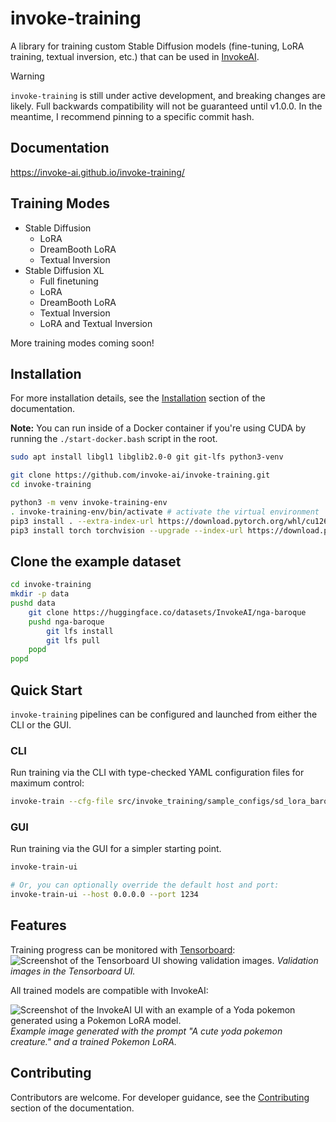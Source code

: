 # invoke-training

A library for training custom Stable Diffusion models (fine-tuning, LoRA training, textual inversion, etc.) that can be used in [InvokeAI](https://github.com/invoke-ai/InvokeAI).

> [!WARNING]
> `invoke-training` is still under active development, and breaking changes are likely. Full backwards compatibility will not be guaranteed until v1.0.0.
> In the meantime, I recommend pinning to a specific commit hash.

## Documentation

https://invoke-ai.github.io/invoke-training/

## Training Modes

- Stable Diffusion
  - LoRA
  - DreamBooth LoRA
  - Textual Inversion
- Stable Diffusion XL
  - Full finetuning
  - LoRA
  - DreamBooth LoRA
  - Textual Inversion
  - LoRA and Textual Inversion

More training modes coming soon!

## Installation

For more installation details, see the [Installation](https://invoke-ai.github.io/invoke-training/get-started/installation/) section of the documentation.

**Note:** You can run inside of a Docker container if you're using CUDA by running the `./start-docker.bash` script in the root.

```bash
sudo apt install libgl1 libglib2.0-0 git git-lfs python3-venv

git clone https://github.com/invoke-ai/invoke-training.git
cd invoke-training

python3 -m venv invoke-training-env
. invoke-training-env/bin/activate # activate the virtual environment
pip3 install . --extra-index-url https://download.pytorch.org/whl/cu126
pip3 install torch torchvision --upgrade --index-url https://download.pytorch.org/whl/cu126 # torch with cuda support
```

## Clone the example dataset

```bash
cd invoke-training
mkdir -p data
pushd data
    git clone https://huggingface.co/datasets/InvokeAI/nga-baroque
    pushd nga-baroque
        git lfs install
        git lfs pull
    popd
popd
```

## Quick Start

`invoke-training` pipelines can be configured and launched from either the CLI or the GUI.

### CLI

Run training via the CLI with type-checked YAML configuration files for maximum control:

```bash
invoke-train --cfg-file src/invoke_training/sample_configs/sd_lora_baroque_1x8gb.yaml
```

### GUI

Run training via the GUI for a simpler starting point.

```bash
invoke-train-ui

# Or, you can optionally override the default host and port:
invoke-train-ui --host 0.0.0.0 --port 1234
```

## Features

Training progress can be monitored with [Tensorboard](https://www.tensorflow.org/tensorboard):
![Screenshot of the Tensorboard UI showing validation images.](docs/images/tensorboard_val_images_screenshot.png)
_Validation images in the Tensorboard UI._

All trained models are compatible with InvokeAI:

![Screenshot of the InvokeAI UI with an example of a Yoda pokemon generated using a Pokemon LoRA model.](docs/images/invokeai_yoda_pokemon_lora.png)
_Example image generated with the prompt "A cute yoda pokemon creature." and a trained Pokemon LoRA._

## Contributing

Contributors are welcome. For developer guidance, see the [Contributing](https://invoke-ai.github.io/invoke-training/contributing/development_environment/) section of the documentation.
